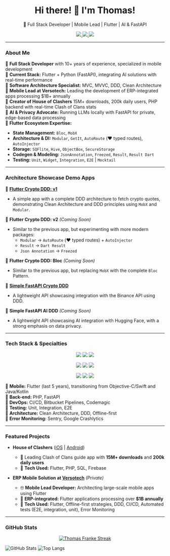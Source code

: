 
<h1 align="center">Hi there! 👋 I'm Thomas!</h1>

<p align="center">
  🚀 Full Stack Developer | Mobile Lead | Flutter | AI & FastAPI
</p>

<p align="center">
  <a href="https://www.linkedin.com/in/thomas-franke-32596639/">
    <img src="https://img.shields.io/badge/LinkedIn-0A66C2?style=for-the-badge&logo=linkedin&logoColor=white"/>
  </a>
  <a href="https://wakatime.com/@81ee337c-1e3d-460c-9004-b1ee1d921524">
    <img src="https://wakatime.com/badge/user/81ee337c-1e3d-460c-9004-b1ee1d921524.svg?style=for-the-badge"/>
  </a>
  <a href="https://frankeapps.com">
    <img src="https://img.shields.io/badge/Website-000000?style=for-the-badge&logo=internet-explorer&logoColor=white"/>
  </a>
</p>

---

### About Me

🔹 **Full Stack Developer** with 10+ years of experience, specialized in mobile development  
🔹 **Current Stack:** Flutter + Python (FastAPI), integrating AI solutions with real-time performance  
🔹 **Software Architecture Specialist:** MVC, MVVC, DDD, Clean Architecture  
🔹 **Mobile Lead at Versotech:** Leading the development of ERP-integrated apps processing $1B+ annually  
🔹 **Creator of House of Clashers** 15M+ downloads, 200k daily users, PHP backend with real-time Clash of Clans stats  
🔹 **AI & Privacy Advocate:** Running LLMs locally with FastAPI for private, edge-based data processing  
🔹 **Flutter Ecosystem Expertise:**  
  - **State Management:** `Bloc`, `MobX`  
  - **Architecture & DI:** `Modular`, `GetIt`, `AutoRoute` (❤️ typed routes), `AutoInjector`  
  - **Storage:** `SQFlite`, `Hive`, `ObjectBox`, `SecureStorage`  
  - **Codegen & Modeling:** `JsonAnnotation`, `Freezed`, `Result`, `Result Dart` 
  - **Testing:** `Unit`, `Widget`, `Integration`, `E2E` | `Mocktail`  

---

### Architecture Showcase Demo Apps

🔹 [**Flutter Crypto DDD: v1**](https://github.com/thomasfranke/flutter_ddd)  
  - A simple app with a complete DDD architecture to fetch crypto quotes, demonstrating Clean Architecture and DDD principles using `MobX` and `Modular`.  

🔹 **Flutter Crypto DDD: v2** *(Coming Soon)*  
  - Similar to the previous app, but experimenting with more modern packages:
    - `Modular` → `AutoRoute` (❤️ typed routes) + `AutoInjector`
    - `Result` → `Dart Result`
    - `Json Annotation` → `Freezed`  

🔹 **Flutter Crypto DDD: Bloc** *(Coming Soon)*  
  - Similar to the previous app, but replacing `MobX` with the complete `Bloc` Pattern.  

🔹 [**Simple FastAPI Crypto DDD**](https://github.com/thomasfranke/fastapi_ddd)  
  - A lightweight API showcasing integration with the Binance API using DDD.  

🔹 **Simple FastAPI AI DDD** *(Coming Soon)*  
  - A lightweight API showcasing AI integration with Hugging Face, with a strong emphasis on data privacy.  


---

### Tech Stack & Specialties

<p align="center">
  <img src="https://img.shields.io/badge/Flutter-02569B?style=for-the-badge&logo=flutter&logoColor=white"/>
  <img src="https://img.shields.io/badge/Next.js-000000?style=for-the-badge&logo=next.js&logoColor=white"/>
  <img src="https://img.shields.io/badge/React-61DAFB?style=for-the-badge&logo=react&logoColor=black"/>
</p>
<p align="center">
  <img src="https://img.shields.io/badge/FastAPI-009688?style=for-the-badge&logo=fastapi&logoColor=white"/>
  <img src="https://img.shields.io/badge/PHP-777BB4?style=for-the-badge&logo=php&logoColor=white"/>
  <img src="https://img.shields.io/badge/Spring-6DB33F?style=for-the-badge&logo=spring&logoColor=white"/>
</p>
<p align="center">
  <img src="https://img.shields.io/badge/CI/CD-0A192F?style=for-the-badge&logo=githubactions&logoColor=white"/>
  <img src="https://img.shields.io/badge/MySQL-4479A1?style=for-the-badge&logo=mysql&logoColor=white"/>
  <img src="https://img.shields.io/badge/Git-F05032?style=for-the-badge&logo=git&logoColor=white"/>
</p>


🔹 **Mobile:** Flutter (last 5 years), transitioning from Objective-C/Swift and Java/Kotlin  
🔹 **Back-end:** PHP, FastAPI  
🔹 **DevOps:** CI/CD, Bitbucket Pipelines, Codemagic   
🔹 **Testing:** Unit, Integration, E2E   
🔹 **Architecture:** Clean Architecture, DDD, Offline-first   
🔹 **Error Monitoring:** Sentry, Google Crashlytics  

---

### Featured Projects

- **House of Clashers** ([iOS](https://apps.apple.com/us/app/house-of-clashers-clash-guide/id653987498) | [Android](https://play.google.com/store/apps/details?id=com.frankeaplicativos.houseofclashers&hl=pt_BR))
  - 📌 Leading Clash of Clans guide app with **15M+ downloads** and **200k daily users**
  - 🔧 **Tech Used:** Flutter, PHP, SQL, Firebase

- **ERP Mobile Solution at [Versotech](https://versotech.com.br)** *(Private)*
  - 🤓 **Mobile Lead Developer:** Architecting large-scale mobile apps using Flutter
  - 📌 **ERP-integrated:** Flutter applications processing over **$1B annually**
  - 🔧 **Tech Used:** Flutter, Offline-first strategies, DDD, CI/CD, Automated tests (E2E, integration, unit), Error Monitoring

---

### GitHub Stats

<p align="center">
    <a href="https://github.com/thomasfranke">
        <img title="Get streak stats for your profile at git.io/streak-stats" alt="Thomas Franke Streak" src="https://github-readme-streak-stats.herokuapp.com?user=thomasfranke&theme=react&hide_border=true&stroke=0000&background=060A0CD0"/>
    </a>
</p>

![GitHub Stats](https://github-readme-stats.vercel.app/api?username=thomasfranke&show_icons=true&theme=react&hide_border=true&bg_color=0D1117)
![Top Langs](https://github-readme-stats.vercel.app/api/top-langs/?username=thomasfranke&langs_count=8&count_private=true&layout=compact&theme=react&hide_border=true&bg_color=0D1117)
